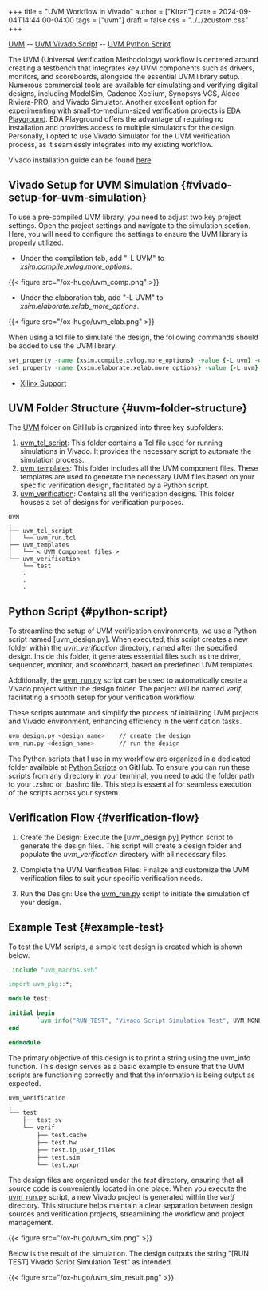 +++
title = "UVM Workflow in Vivado"
author = ["Kiran"]
date = 2024-09-04T14:44:00-04:00
tags = ["uvm"]
draft = false
css = "../../zcustom.css"
+++

[UVM](https://github.com/24x7fpga/UVM) -- [UVM Vivado Script](https://github.com/24x7fpga/UVM/blob/main/uvm_tcl_script/uvm_run.tcl) -- [UVM Python Script](https://github.com/24x7fpga/PythonScripts/blob/master/uvm_scripts/uvm_run.py)

The UVM (Universal Verification Methodology) workflow is centered around creating a testbench that integrates key UVM components such as drivers, monitors, and scoreboards, alongside the essential UVM library setup. Numerous commercial tools are available for simulating and verifying digital designs, including ModelSim, Cadence Xcelium, Synopsys VCS, Aldec Riviera-PRO, and Vivado Simulator. Another excellent option for experimenting with small-to-medium-sized verification projects is [EDA Playground](https://www.edaplayground.com/). EDA Playground offers the advantage of requiring no installation and provides access to multiple simulators for the design. Personally, I opted to use Vivado Simulator for the UVM verification process, as it seamlessly integrates into my existing workflow.

Vivado installation guide can be found [here](https://24x7fpga.com/rtl_directory/2024_07_28_10_50_56_vivado_installation/).


## Vivado Setup for UVM Simulation {#vivado-setup-for-uvm-simulation}

To use a pre-compiled UVM library, you need to adjust two key project settings. Open the project settings and navigate to the simulation section. Here, you will need to configure the settings to ensure the UVM library is properly utilized.

-   Under the compilation tab, add "-L UVM" to _xsim.compile.xvlog.more_options_.

{{< figure src="/ox-hugo/uvm_comp.png" >}}

-   Under the elaboration tab, add "-L UVM" to _xsim.elaborate.xelab_more_options_.

{{< figure src="/ox-hugo/uvm_elab.png" >}}

When using a tcl file to simulate the design, the following commands should be added to use the UVM library.

```tcl
set_property -name {xsim.compile.xvlog.more_options} -value {-L uvm} -objects [get_filesets sim_1]
set_property -name {xsim.elaborate.xelab.more_options} -value {-L uvm} -objects [get_filesets sim_1]
```

-   [Xilinx Support](https://support.xilinx.com/s/article/1070861?language=en_US)


## UVM Folder Structure {#uvm-folder-structure}

The [UVM](https://github.com/24x7fpga/UVM) folder on GitHub is organized into three key subfolders:

1.  [uvm_tcl_script](https://github.com/24x7fpga/UVM/tree/main/uvm_tcl_script): This folder contains a Tcl file used for running simulations in Vivado. It provides the necessary script to automate the simulation process.
2.  [uvm_templates](https://github.com/24x7fpga/UVM/tree/main/uvm_templates): This folder includes all the UVM component files. These templates are used to generate the necessary UVM files based on your specific verification design, facilitated by a Python script.
3.  [uvm_verification](https://github.com/24x7fpga/UVM/tree/main/uvm_verification): Contains all the verification designs. This folder houses a set of designs for verification purposes.

<!--listend-->

```linux
UVM
.
├── uvm_tcl_script
│   └── uvm_run.tcl
├── uvm_templates
│   └── < UVM Component files >
└── uvm_verification
    └── test
    .
    .
    .
```


## Python Script {#python-script}

To streamline the setup of UVM verification environments, we use a Python script named [uvm_design.py]. When executed, this script creates a new folder within the _uvm_verification_ directory, named after the specified design. Inside this folder, it generates essential files such as the driver, sequencer, monitor, and scoreboard, based on predefined UVM templates.

Additionally, the [uvm_run.py](https://github.com/24x7fpga/PythonScripts/tree/master/uvm_scripts) script can be used to automatically create a Vivado project within the design folder. The project will be named _verif_, facilitating a smooth setup for your verification workflow.

These scripts automate and simplify the process of initializing UVM projects and Vivado environment, enhancing efficiency in the verification tasks.

```bash
uvm_design.py <design_name>    // create the design
uvm_run.py <design_name>       // run the design
```

The Python scripts that I use in my workflow are organized in a dedicated folder available at  [Python Scripts](https://github.com/24x7fpga/PythonScripts/tree/master) on GitHub. To ensure you can run these scripts from any directory in your terminal, you need to add the folder path to your .zshrc or .bashrc file. This step is essential for seamless execution of the scripts across your system.


## Verification Flow {#verification-flow}

1.  Create the Design: Execute the [uvm_design.py] Python script to generate the design files. This script will create a design folder and populate the _uvm_verification_ directory with all necessary files.

2.  Complete the UVM Verification Files: Finalize and customize the UVM verification files to suit your specific verification needs.

3.  Run the Design: Use the [uvm_run.py](https://github.com/24x7fpga/PythonScripts/tree/master/uvm_scripts) script to initiate the simulation of your design.


## Example Test {#example-test}

To test the UVM scripts, a simple test design is created which is shown below.

```verilog
`include "uvm_macros.svh"

import uvm_pkg::*;

module test;

initial begin
        `uvm_info("RUN_TEST", "Vivado Script Simulation Test", UVM_NONE);
end

endmodule
```

The primary objective of this design is to print a string using the uvm_info function. This design serves as a basic example to ensure that the UVM scripts are functioning correctly and that the information is being output as expected.

```bash
uvm_verification
.
└── test
    ├── test.sv
    └── verif
        ├── test.cache
        ├── test.hw
        ├── test.ip_user_files
        ├── test.sim
        └── test.xpr
```

The design files are organized under the _test_ directory, ensuring that all source code is conveniently located in one place. When you execute the [uvm_run.py](https://github.com/24x7fpga/PythonScripts/tree/master/uvm_scripts) script, a new Vivado project is generated within the _verif_ directory. This structure helps maintain a clear separation between design sources and verification projects, streamlining the workflow and project management.

{{< figure src="/ox-hugo/uvm_sim.png" >}}

Below is the result of the simulation. The design outputs the string "[RUN TEST] Vivado Script Simulation Test" as intended.

{{< figure src="/ox-hugo/uvm_sim_result.png" >}}
